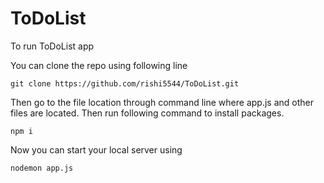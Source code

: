 # ToDoList
To run ToDoList app 


You can clone the repo using following line
```
git clone https://github.com/rishi5544/ToDoList.git
```
Then go to the file location through command line where app.js and other files are located.
Then run following command to install packages.
```
npm i
```
Now you can start your local server using
```
nodemon app.js
```
